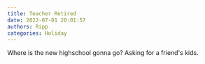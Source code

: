 ```yaml
---
title: Teacher Retired
date: 2022-07-01 20:01:57
authors: Ripp
categories: Holiday
---
```


 Where is the new highschool gonna go?
Asking for a friend's kids.